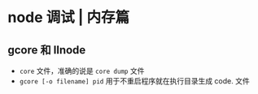 # node 调试 | 内存篇

## gcore 和 llnode

* `core` 文件，准确的说是 `core dump` 文件
* `gcore [-o filename] pid` 用于不重启程序就在执行目录生成 code.<pid> 文件